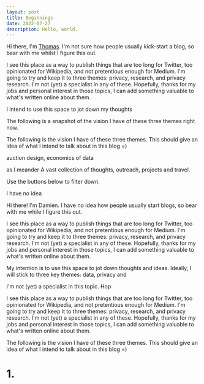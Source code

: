 ```yaml
---
layout: post
title: Beginnings
date: 2022-07-27
description: Hello, world.
---
```


Hi there, I'm [Thomas](https://thomasfalconer.com/). I'm not sure how people usually kick-start a blog, so bear with me whilst I figure this out.

I see this place as a way to publish things that are too long for Twitter, too opinionated for Wikipedia, and not pretentious enough for Medium. I'm going to try and keep it to three themes: privacy, research, and privacy research. I'm not (yet) a specialist in any of these. Hopefully, thanks for my jobs and personal interest in those topics, I can add something valuable to what's written online about them.

I intend to use this space to jot down my thoughts 

The following is a snapshot of the vision I have of these three themes right now.

The following is the vision I have of these three themes. This should give an idea of what I intend to talk about in this blog =)

auction design, economics of data

as I meander A vast collection of thoughts, outreach, projects and travel.

Use the buttons below to filter down.


I have no idea 

Hi there! I'm Damien. I have no idea how people usually start blogs, so bear with me while I figure this out.

I see this place as a way to publish things that are too long for Twitter, too opinionated for Wikipedia, and not pretentious enough for Medium. I'm going to try and keep it to three themes: privacy, research, and privacy research. I'm not (yet) a specialist in any of these. Hopefully, thanks for my jobs and personal interest in those topics, I can add something valuable to what's written online about them.

My intention is to use this space to jot down thoughts and ideas.
Ideally, I will stick to three key themes: data, privacy and 

I'm not (yet) a specialist in this topic. Hop


I see this place as a way to publish things that are too long for Twitter, too opinionated for Wikipedia, and not pretentious enough for Medium. I'm going to try and keep it to three themes: privacy, research, and privacy research. I'm not (yet) a specialist in any of these. Hopefully, thanks for my jobs and personal interest in those topics, I can add something valuable to what's written online about them.


The following is the vision I have of these three themes. This should give an idea of what I intend to talk about in this blog =)

# 1. 


